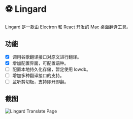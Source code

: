 # ⚽️ Lingard
Lingard 是一款由 Electron 和 React 开发的 Mac 桌面翻译工具。

## 功能
* [x] 调用谷歌翻译接口对原文进行翻译。
* [x] 增加配置界面，可配置语种。
* [ ] 配置本地持久化存储，暂定使用 lowdb。
* [ ] 增加多种翻译接口的支持。
* [ ] 监听剪切板，支持即开即翻。

## 截图
![Lingard Translate Page](https://i.loli.net/2018/02/26/5a941c5291e8b.png)